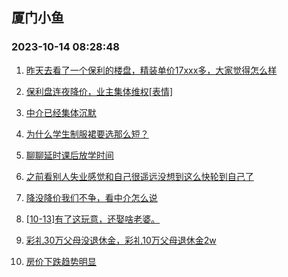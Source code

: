 ## 厦门小鱼 
### 2023-10-14 08:28:48

1. [昨天去看了一个保利的楼盘，精装单价17xxx多，大家觉得怎么样](http://bbs.xmfish.com/read-htm-tid-18087979.html)

2. [保利盘连夜降价，业主集体维权[表情]](http://bbs.xmfish.com/read-htm-tid-18088063.html)

3. [中介已经集体沉默](http://bbs.xmfish.com/read-htm-tid-18087958.html)

4. [为什么学生制服裙要选那么短？](http://bbs.xmfish.com/read-htm-tid-18087885.html)

5. [聊聊延时课后放学时间](http://bbs.xmfish.com/read-htm-tid-18087872.html)

6. [之前看别人失业感觉和自己很遥远没想到这么快轮到自己了](http://bbs.xmfish.com/read-htm-tid-18088129.html)

7. [降没降价我们不争，看中介怎么说](http://bbs.xmfish.com/read-htm-tid-18087921.html)

8. [[10-13]有了这玩意，还娶啥老婆。](http://bbs.xmfish.com/read-htm-tid-18088124.html)

9. [彩礼30万父母没退休金，彩礼10万父母退休金2w](http://bbs.xmfish.com/read-htm-tid-18088019.html)

10. [房价下跌趋势明显](http://bbs.xmfish.com/read-htm-tid-18087970.html)

